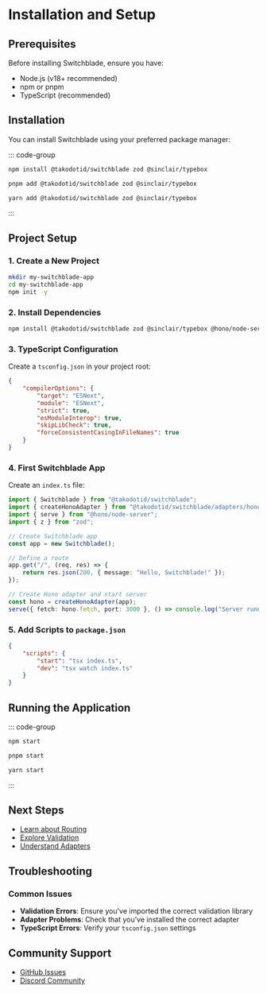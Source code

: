 # Installation and Setup

## Prerequisites

Before installing Switchblade, ensure you have:

- Node.js (v18+ recommended)
- npm or pnpm
- TypeScript (recommended)

## Installation

You can install Switchblade using your preferred package manager:

::: code-group

```bash [npm]
npm install @takodotid/switchblade zod @sinclair/typebox
```

```bash [pnpm]
pnpm add @takodotid/switchblade zod @sinclair/typebox
```

```bash [yarn]
yarn add @takodotid/switchblade zod @sinclair/typebox
```

:::

## Project Setup

### 1. Create a New Project

```bash
mkdir my-switchblade-app
cd my-switchblade-app
npm init -y
```

### 2. Install Dependencies

```bash
npm install @takodotid/switchblade zod @sinclair/typebox @hono/node-server
```

### 3. TypeScript Configuration

Create a `tsconfig.json` in your project root:

```json
{
    "compilerOptions": {
        "target": "ESNext",
        "module": "ESNext",
        "strict": true,
        "esModuleInterop": true,
        "skipLibCheck": true,
        "forceConsistentCasingInFileNames": true
    }
}
```

### 4. First Switchblade App

Create an `index.ts` file:

```typescript
import { Switchblade } from "@takodotid/switchblade";
import { createHonoAdapter } from "@takodotid/switchblade/adapters/hono";
import { serve } from "@hono/node-server";
import { z } from "zod";

// Create Switchblade app
const app = new Switchblade();

// Define a route
app.get("/", (req, res) => {
    return res.json(200, { message: "Hello, Switchblade!" });
});

// Create Hono adapter and start server
const hono = createHonoAdapter(app);
serve({ fetch: hono.fetch, port: 3000 }, () => console.log("Server running on http://localhost:3000"));
```

### 5. Add Scripts to `package.json`

```json
{
    "scripts": {
        "start": "tsx index.ts",
        "dev": "tsx watch index.ts"
    }
}
```

## Running the Application

::: code-group

```bash [npm]
npm start
```

```bash [pnpm]
pnpm start
```

```bash [yarn]
yarn start
```

:::

## Next Steps

- [Learn about Routing](/guide/routing)
- [Explore Validation](/guide/validation)
- [Understand Adapters](/guide/adapters)

## Troubleshooting

### Common Issues

- **Validation Errors**: Ensure you've imported the correct validation library
- **Adapter Problems**: Check that you've installed the correct adapter
- **TypeScript Errors**: Verify your `tsconfig.json` settings

## Community Support

- [GitHub Issues](https://github.com/takodotid/switchblade/issues)
- [Discord Community](https://discord.gg/your-discord-link)
